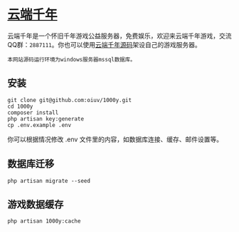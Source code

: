 # [云端千年](https://1000y.gameivy.com)

云端千年是一个怀旧千年游戏公益服务器，免费娱乐，欢迎来云端千年游戏，交流QQ群：`2887111`。你也可以使用[云端千年源码](https://github.com/oiuv/1000yTGS)架设自己的游戏服务器。

    本网站源码运行环境为windows服务器mssql数据库。

## 安装
    git clone git@github.com:oiuv/1000y.git
    cd 1000y
    composer install
    php artisan key:generate
    cp .env.example .env

你可以根据情况修改 .env 文件里的内容，如数据库连接、缓存、邮件设置等。

## 数据库迁移
    php artisan migrate --seed

##  游戏数据缓存
    php artisan 1000y:cache

